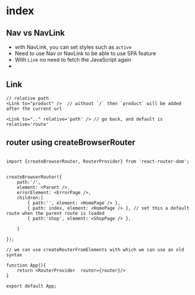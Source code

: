 # index

## Nav vs NavLink

- with NavLink, you can set styles such as `active`
- Need to use Nav or NavLink to be able to use SPA feature
- With `Link` no need to fetch the JavaScript again
-

## Link

```
// relative path
<Link to="product" />  // without `/` then `product` will be added after the current url

<Link to=".." relative='path' /> // go back, and default is relative='route'

```

## router using createBrowserRouter

```

import {createBrowserRouter, RouterProvider} from 'react-router-dom';


createBrowserRouter({
    path:'/',
    element: <Parent />,
    errorElement: <ErrorPage />,
    children:[
        { path:'', element: <HomePage /> },
        { path: index, element: <HomePage /> }, // set this a default route when the parent route is loaded
        { path:'shop', element: <ShopPage /> },

    ]

});

// we can use createRouterFromElements with which we can use an old syntax

function App(){
    return <RouterProvider  router={router}/>
}

export default App;

```
